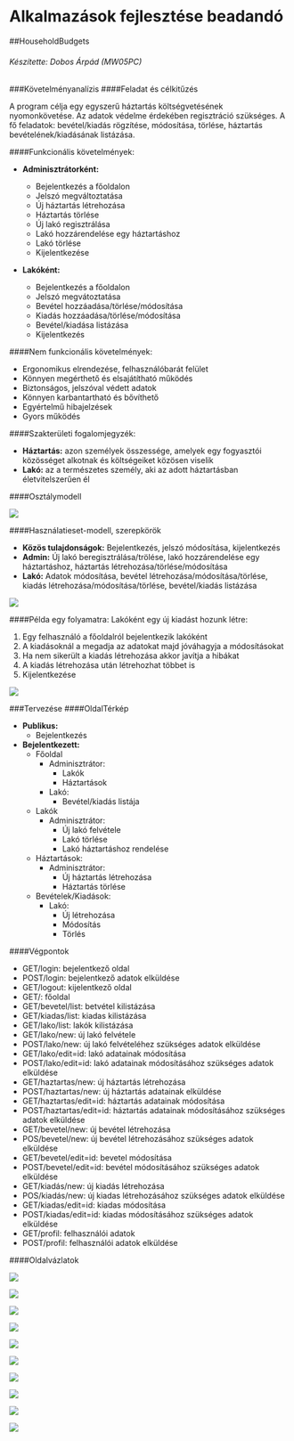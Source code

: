 # Alkalmazások fejlesztése beadandó
##HouseholdBudgets
###### Készítette: Dobos Árpád (MW05PC)
###Követelményanalízis
####Feladat és célkitűzés

A program célja egy egyszerű háztartás költségvetésének nyomonkövetése. Az adatok védelme érdekében regisztráció szükséges.
A fő feladatok: bevétel/kiadás rögzítése, módosítása, törlése, háztartás bevételének/kiadásának listázása.

####Funkcionális követelmények:
- **Adminisztrátorként:**
	* Bejelentkezés a főoldalon
	* Jelszó megváltoztatása
	* Új háztartás létrehozása
	* Háztartás törlése
	* Új lakó regisztrálása
	* Lakó hozzárendelése egy háztartáshoz
	* Lakó törlése
	* Kijelentkezése
  
- **Lakóként:**
  * Bejelentkezés a főoldalon
  * Jelszó megvátoztatása
  * Bevétel hozzáadása/törlése/módosítása
  * Kiadás hozzáadása/törlése/módosítása
  * Bevétel/kiadása listázása
  * Kijelentkezés
  
####Nem funkcionális követelmények:
- Ergonomikus elrendezése, felhasználóbarát felület
- Könnyen megérthető és elsajátítható működés
- Biztonságos, jelszóval védett adatok
- Könnyen karbantartható és bővíthető
- Egyértelmű hibajelzések
- Gyors működés

####Szakterületi fogalomjegyzék:
- **Háztartás:** azon személyek összessége, amelyek egy fogyasztói közösséget alkotnak és költségeiket közösen viselik
- **Lakó:** az a természetes személy, aki az adott háztartásban életvitelszerűen él

####Osztálymodell

![](Images/nomnoml/osztalymodell.png)

####Használatieset-modell, szerepkörök
- **Közös tulajdonságok:** Bejelentkezés, jelszó módosítása, kijelentkezés
- **Admin:** Új lakó beregisztrálása/trölése, lakó hozzárendelése egy háztartáshoz, háztartás létrehozása/törlése/módosítása
- **Lakó:** Adatok módosítása, bevétel létrehozása/módosítása/törlése, kiadás létrehozása/módosítása/törlése, bevétel/kiadás listázása

![](Images/nomnoml/hasznalatiesetmodell.png)

####Példa egy folyamatra:
Lakóként egy új kiadást hozunk létre:

1. Egy felhasználó a főoldalról bejelentkezik lakóként
2. A kiadásoknál a megadja az adatokat majd jóváhagyja a módosításokat
3. Ha nem sikerült a kiadás létrehozása akkor javítja a hibákat
4. A kiadás létrehozása után létrehozhat többet is
5. Kijelentkezése

![](Images/nomnoml/folyamtabra.png)

###Tervezése
####OldalTérkép
- **Publikus:**
	* Bejelentkezés
- **Bejelentkezett:**
	* Főoldal
		* Adminisztrátor:
			* Lakók
			* Háztartások
		* Lakó:
			* Bevétel/kiadás listája
	* Lakók
		* Adminisztrátor:
			* Új lakó felvétele
			* Lakó törlése
			* Lakó háztartáshoz rendelése
	* Háztartások:
		* Adminisztrátor:
			* Új háztartás létrehozása
			* Háztartás törlése
	* Bevételek/Kiadások:
		* Lakó:
			* Új létrehozása
			* Módosítás
			* Törlés
			
####Végpontok
- GET/login: bejelentkező oldal
- POST/login: bejelentkező adatok elküldése
- GET/logout: kijelentkező oldal
- GET/: főoldal
- GET/bevetel/list: betvétel kilistázása
- GET/kiadas/list: kiadas kilistázása
- GET/lako/list: lakók kilistázása
- GET/lako/new: új lakó felvétele
- POST/lako/new: új lakó felvételéhez szükséges adatok elküldése
- GET/lako/edit=id: lakó adatainak módosítása
- POST/lako/edit=id: lakó adatainak módosításához szükséges adatok elküldése
- GET/haztartas/new: új háztartás létrehozása
- POST/haztartas/new: új háztartás adatainak elküldése
- GET/haztartas/edit=id: háztartás adatainak módosítása
- POST/haztartas/edit=id: háztartás adatainak módosításához szükséges adatok elküldése
- GET/bevetel/new: új bevétel létrehozása
- POS/bevetel/new: új bevétel létrehozásához szükséges adatok elküldése
- GET/bevetel/edit=id: bevetel módosítása
- POST/bevetel/edit=id: bevétel módosításához szükséges adatok elküldése
- GET/kiadás/new: új kiadás létrehozása
- POS/kiadás/new: új kiadas létrehozásához szükséges adatok elküldése
- GET/kiadas/edit=id: kiadas módosítása
- POST/kiadas/edit=id: kiadas módosításához szükséges adatok elküldése
- GET/profil: felhasználói adatok
- POST/profil: felhasználói adatok elküldése

####Oldalvázlatok

![](Images/mockup/Bejelentkezes.jpg)

![](Images/mockup/Fooldal_Admin.jpg)

![](Images/mockup/Fooldal_Lako.jpg)

![](Images/mockup/Haztartasok.jpg)

![](Images/mockup/Uj_Haztartas.jpg)

![](Images/mockup/Lakok.jpg)

![](Images/mockup/Uj_Lako.jpg)

![](Images/mockup/Bevetelek_Kiadasok.jpg)

![](Images/mockup/Uj_Bevetel_Kiadas.jpg)

![](Images/mockup/Profil.jpg)